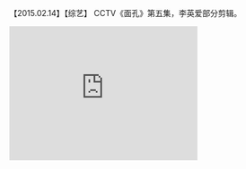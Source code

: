 【2015.02.14】【综艺】 CCTV《面孔》第五集，李英爱部分剪辑。    
<div class="embed-container">
  <iframe
      src="https://video.h5.weibo.cn/1034:4354568021044485/4354568802679165"
      width="335"
      height="240"
      frameborder="0"
      allowfullscreen="">
  </iframe>
</div>
